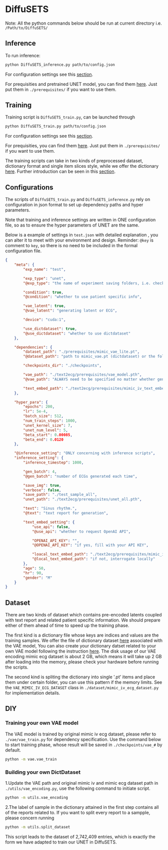 # DiffuSETS

Note: All the python commands below should be run at current directory i.e. `/Path/to/DiffuSETS/`

## Inference 

To run inference:

```sh
python DiffuSETS_inference.py path/to/config.json
```

For configuration settings see this [section](#configurations).

For prequisities and pretrained UNET model, you can find them [here](https://huggingface.co/Laiyf/DiffuSETS). Just put them in `./prerequisites/` if you want to use them.

## Training

Training script is `DiffuSETS_train.py`, can be launched through 

```sh
python DiffuSETS_train.py path/to/config.json
```

For configuration settings see this [section](#configurations).

For prequisities, you can find them [here](https://huggingface.co/Laiyf/DiffuSETS). Just put them in `./prerequisites/` if you want to use them.

The training scripts can take in two kinds of preprocessed dataset, dictionary format and single item slices style, while we offer the dictionary [here](https://huggingface.co/Laiyf/DiffuSETS). Further introduction can be seen in this [section](#dataset). 


## Configurations

The scripts of `DiffuSETS_train.py` and `DiffuSETS_inference.py` rely on configuration in json format to set up dependency paths and hyper parameters. 

Note that training and inference settings are written in ONE configuration file, so as to ensure the hyper parameters of UNET are the same.

Below is a example of settings in `test.json` with detailed explanation , you can alter it to meet with your environment and design. Reminder: `@key` is comment to `key`, so there is no need to be included in the formal configuration file.

```json
{ 
    "meta": {
        "exp_name": "test", 

        "exp_type": "unet", 
        "@exp_type": "the name of experiment saving folders, i.e. checkpoints/unet_1/", 

        "condition": true, 
        "@condition": "whether to use patient specific info",

        "vae_latent": true, 
        "@vae_latent": "generating latent or ECG", 

        "device": "cuda:1", 

        "use_dictdataset": true,  
        "@use_dictdataset": "whether to use dictdataset"
    }, 

    "dependencies": { 
        "dataset_path": "./prerequisites/mimic_vae_lite.pt", 
        "@dataset_path": "path to mimic_vae.pt (dictdataset) or the folder contains vae latents", 

        "checkpoints_dir": "./checkpoints", 

        "vae_path": "./text2ecg/prerequisites/vae_model.pth", 
        "@vae_path": "ALWAYS need to be specified no matter whether generating latent or not", 

        "text_embed_path": "./text2ecg/prerequisites/mimic_iv_text_embed.csv"
    },

    "hyper_para": {
        "epochs": 200, 
        "lr": 5e-4, 
        "batch_size": 512, 
        "num_train_steps": 1000, 
        "unet_kernel_size": 7, 
        "unet_num_level": 5, 
        "beta_start": 0.00085, 
        "beta_end": 0.0120
    }, 

    "@inference_setting": "ONLY concerning with inference scripts", 
    "inference_setting": {
        "inference_timestep": 1000, 

        "gen_batch": 4, 
        "@gen_batch": "number of ECGs generated each time", 

        "save_img": true, 
        "verbose": false,
        "save_path": "./test_sample_all", 
        "unet_path": "./text2ecg/prerequisites/unet_all.pth", 

        "text": "Sinus rhythm.", 
        "@text": "text report for generation", 

        "text_embed_setting": {
            "use_api": false, 
            "@use_api": "whether to request OpenAI API", 

            "OPENAI_API_KEY": "",  
            "@OPENAI_API_KEY": "if yes, fill with your API KEY", 

            "loacal_text_embed_path": "./text2ecg/prerequisites/mimic_iv_text_embed.csv", 
            "@local_text_embed_path": "if not, interrogate locally"
        },
        "age": 50, 
        "hr": 90, 
        "gender": "M"
    }
}
```

## Dataset

There are two kinds of dataset which contains pre-encoded latents coupled with text report and related patient specific information. We should prepare either of them ahead of time to speed up the training phase. 

The first kind is a dictionary file whose keys are indices and values are the training samples. We offer the file of dictionary dataset [here](https://huggingface.co/Laiyf/DiffuSETS) associated with the VAE model, You can also create your dictionary datset related to your own VAE model following the instruction [here](#building-your-own-dictdataset). The disk usage of our VAE encoding mimic ecg dataset is about 2 GB, which means it will take up 2 GB after loading into the memory, please check your hardware before running the scripts.

The second kind is spliting the dictionary into single '.pt' items and place them under certain folder, you can use this pattern if the memory limits. See the `VAE_MIMIC_IV_ECG_DATASET` class in `./dataset/mimic_iv_ecg_dataset.py` for implementation details.

## DIY 

### Training your own VAE model 

The VAE model is trained by original mimic iv ecg dataset, please refer to `./vae/vae_train.py` for dependency specification. Use the command below to start training phase, whose result will be saved in `./checkpoints/vae_#` by default.

```sh
python -m vae.vae_train
```

### Building your own DictDataset

1.Update the VAE path and original mimic iv and mimic ecg dataset path in `./utils/vae_encoding.py`, use the following command to initiate script.

```sh
python -m utils.vae_encoding 
```

2.The label of sample in the dictionary attained in the first step contains all of the reports related to. If you want to split every report to a sampple, please concern running
```sh
python -m utils.split_dataset
```
This script leads to the dataset of 2,742,409 entries, which is exactly the form we have adapted to train our UNET in DiffuSETS.